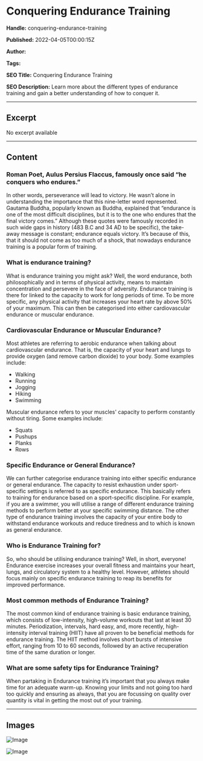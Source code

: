 # Conquering Endurance Training

**Handle:** conquering-endurance-training

**Published:** 2022-04-05T00:00:15Z

**Author:**  

**Tags:** 

**SEO Title:** Conquering Endurance Training

**SEO Description:** Learn more about the different types of endurance training and gain a better understanding of how to conquer it. 

---

## Excerpt

No excerpt available

---

## Content

### Roman Poet, Aulus Persius Flaccus, famously once said “he conquers who endures.”
In other words, perseverance will lead to victory. He wasn’t alone in understanding the importance that this nine-letter word represented. Gautama Buddha, popularly known as Buddha, explained that “endurance is one of the most difficult disciplines, but it is to the one who endures that the final victory comes.” Although these quotes were famously recorded in such wide gaps in history (483 B.C and 34 AD to be specific), the take-away message is constant; endurance equals victory. It’s because of this, that it should not come as too much of a shock, that nowadays endurance training is a popular form of training.

### What is endurance training?
What is endurance training you might ask? Well, the word endurance, both philosophically and in terms of physical activity, means to maintain concentration and persevere in the face of adversity. Endurance training is there for linked to the capacity to work for long periods of time. To be more specific, any physical activity that increases your heart rate by above 50% of your maximum. This can then be categorised into either cardiovascular endurance or muscular endurance.

### Cardiovascular Endurance or Muscular Endurance?
Most athletes are referring to aerobic endurance when talking about cardiovascular endurance. That is, the capacity of your heart and lungs to provide oxygen (and remove carbon dioxide) to your body. Some examples include:
- Walking
- Running
- Jogging
- Hiking
- Swimming

Muscular endurance refers to your muscles' capacity to perform constantly without tiring. Some examples include:
- Squats
- Pushups
- Planks
- Rows

### Specific Endurance or General Endurance?
We can further categorise endurance training into either specific endurance or general endurance. The capacity to resist exhaustion under sport-specific settings is referred to as specific endurance. This basically refers to training for endurance based on a sport-specific discipline. For example, if you are a swimmer, you will utilise a range of different endurance training methods to perform better at your specific swimming distance. The other type of endurance training involves the capacity of your entire body to withstand endurance workouts and reduce tiredness and to which is known as general endurance.

### Who is Endurance Training for?
So, who should be utilising endurance training? Well, in short, everyone! Endurance exercise increases your overall fitness and maintains your heart, lungs, and circulatory system to a healthy level. However, athletes should focus mainly on specific endurance training to reap its benefits for improved performance.

### Most common methods of Endurance Training?
The most common kind of endurance training is basic endurance training, which consists of low-intensity, high-volume workouts that last at least 30 minutes. Periodization, intervals, hard easy, and, more recently, high-intensity interval training (HIIT) have all proven to be beneficial methods for endurance training. The HIIT method involves short bursts of intensive effort, ranging from 10 to 60 seconds, followed by an active recuperation time of the same duration or longer.

### What are some safety tips for Endurance Training?
When partaking in Endurance training it’s important that you always make time for an adequate warm-up. Knowing your limits and not going too hard too quickly and ensuring as always, that you are focussing on quality over quantity is vital in getting the most out of your training.

---

## Images

![Image](undefined)

![Image](undefined)

